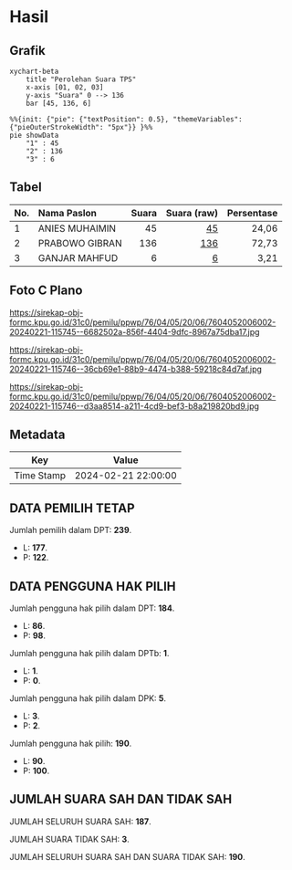 # Hasil

## Grafik

```mermaid
xychart-beta
    title "Perolehan Suara TPS"
    x-axis [01, 02, 03]
    y-axis "Suara" 0 --> 136
    bar [45, 136, 6]
```

```mermaid
%%{init: {"pie": {"textPosition": 0.5}, "themeVariables": {"pieOuterStrokeWidth": "5px"}} }%%
pie showData
    "1" : 45
    "2" : 136
    "3" : 6
```

## Tabel

| No. | Nama Paslon    | Suara | Suara (raw) | Persentase |
|:--- |:-------------- | -----:| -----------:| ----------:|
| 1   | ANIES MUHAIMIN | 45    | [45][p-1]   | 24,06      |
| 2   | PRABOWO GIBRAN | 136   | [136][p-2]  | 72,73      |
| 3   | GANJAR MAHFUD  | 6     | [6][p-3]    | 3,21       |


[p-1]: https://github.com/gigit-pemilu/pemilu-2024-76-sulawesi-barat/blob/main/pilpres/hitung-suara/sub/76-sulawesi-barat/sub/04-polewali-mandar/sub/05-tutar/sub/2006-piriang-tapiko/sub/002-tps/sub/paslon-1.txt
[p-2]: https://github.com/gigit-pemilu/pemilu-2024-76-sulawesi-barat/blob/main/pilpres/hitung-suara/sub/76-sulawesi-barat/sub/04-polewali-mandar/sub/05-tutar/sub/2006-piriang-tapiko/sub/002-tps/sub/paslon-2.txt
[p-3]: https://github.com/gigit-pemilu/pemilu-2024-76-sulawesi-barat/blob/main/pilpres/hitung-suara/sub/76-sulawesi-barat/sub/04-polewali-mandar/sub/05-tutar/sub/2006-piriang-tapiko/sub/002-tps/sub/paslon-3.txt

## Foto C Plano

https://sirekap-obj-formc.kpu.go.id/31c0/pemilu/ppwp/76/04/05/20/06/7604052006002-20240221-115745--6682502a-856f-4404-9dfc-8967a75dba17.jpg

https://sirekap-obj-formc.kpu.go.id/31c0/pemilu/ppwp/76/04/05/20/06/7604052006002-20240221-115746--36cb69e1-88b9-4474-b388-59218c84d7af.jpg

https://sirekap-obj-formc.kpu.go.id/31c0/pemilu/ppwp/76/04/05/20/06/7604052006002-20240221-115746--d3aa8514-a211-4cd9-bef3-b8a219820bd9.jpg


## Metadata

| Key        | Value               |
| ---------- | ------------------- |
| Time Stamp | 2024-02-21 22:00:00 |


## DATA PEMILIH TETAP

Jumlah pemilih dalam DPT: **239**.
 * L: **177**.
 * P: **122**.

## DATA PENGGUNA HAK PILIH

Jumlah pengguna hak pilih dalam DPT: **184**.
 * L: **86**.
 * P: **98**.

Jumlah pengguna hak pilih dalam DPTb: **1**.
 * L: **1**.
 * P: **0**.

Jumlah pengguna hak pilih dalam DPK: **5**.
 * L: **3**.
 * P: **2**.

Jumlah pengguna hak pilih: **190**.
 * L: **90**.
 * P: **100**.

## JUMLAH SUARA SAH DAN TIDAK SAH

JUMLAH SELURUH SUARA SAH: **187**.

JUMLAH SUARA TIDAK SAH: **3**.

JUMLAH SELURUH SUARA SAH DAN SUARA TIDAK SAH: **190**.


